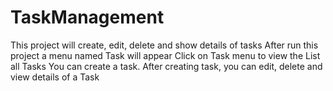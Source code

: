 # TaskManagement
This project will create, edit, delete and show details of tasks
After run this project a menu named Task will appear
Click on Task menu to view the List all Tasks
You can create a task.
After creating task, you can edit, delete and view details of a Task
